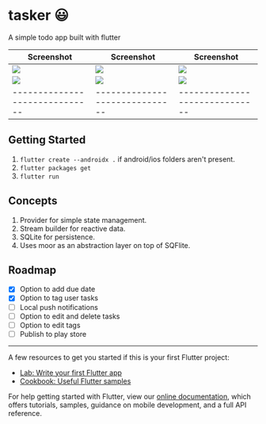 # tasker 😃

A simple todo app built with flutter

| Screenshot                                                                       | Screenshot                                                                       | Screenshot                                                                       |
| -------------------------------------------------------------------------------- | -------------------------------------------------------------------------------- | -------------------------------------------------------------------------------- |
| <img src="https://github.com/newtonmunene99/tasker/blob/master/Screenshot1.png"> | <img src="https://github.com/newtonmunene99/tasker/blob/master/Screenshot2.png"> | <img src="https://github.com/newtonmunene99/tasker/blob/master/Screenshot3.png"> |
| <img src="https://github.com/newtonmunene99/tasker/blob/master/Screenshot4.png"> | <img src="https://github.com/newtonmunene99/tasker/blob/master/Screenshot5.png"> | <img src="https://github.com/newtonmunene99/tasker/blob/master/Screenshot6.png"> |
| ------------------------------                                                   | ------------------------------                                                   | ------------------------------                                                   |


## Getting Started

1. `flutter create --androidx .` if android/ios folders aren't present.
2. `flutter packages get`
3. `flutter run`

## Concepts

1. Provider for simple state management.
2. Stream builder for reactive data.
3. SQLite for persistence. 
4. Uses moor as an abstraction layer on top of SQFlite.

## Roadmap
- [x] Option to add due date
- [x] Option to tag user tasks
- [ ] Local push notifications
- [ ] Option to edit and delete tasks
- [ ] Option to edit tags
- [ ] Publish to play store

-----------------------------------------------------------------
A few resources to get you started if this is your first Flutter project:

- [Lab: Write your first Flutter app](https://flutter.dev/docs/get-started/codelab)
- [Cookbook: Useful Flutter samples](https://flutter.dev/docs/cookbook)

For help getting started with Flutter, view our
[online documentation](https://flutter.dev/docs), which offers tutorials,
samples, guidance on mobile development, and a full API reference.
